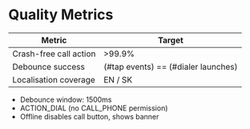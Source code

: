 # Quality Metrics

| Metric                        | Target      |
|-------------------------------|-------------|
| Crash-free call action        | >99.9%      |
| Debounce success              | (#tap events) == (#dialer launches) |
| Localisation coverage         | EN / SK |

- Debounce window: 1500ms
- ACTION_DIAL (no CALL_PHONE permission)
- Offline disables call button, shows banner 